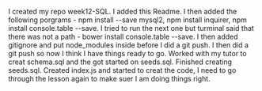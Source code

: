 I created my repo week12-SQL.
I added this Readme.
I then added the following porgrams -
npm install --save mysql2,
npm install inquirer,
npm install console.table --save.
I tried to run the next one but turminal said that there was not a path -
bower install console.table --save.
I then added gitignore and put node_modules inside before I did a git push.
I then did a git push so now I think I have things ready to go.
Worked with my tutor to creat schema.sql and the got started on seeds.sql.
Finished creating seeds.sql.
Created index.js and started to creat the code, I need to go through the lesson again to make suer I am doing things right.